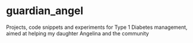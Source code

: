 # guardian_angel
Projects, code snippets and experiments for Type 1 Diabetes management, aimed at helping my daughter Angelina and the community
